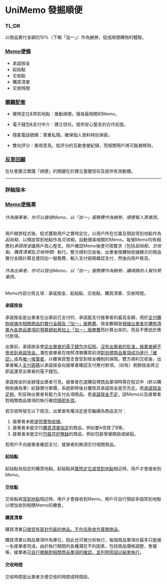 # UniMemo 發掘順便

### TL;DR

以商品實付金額的10%（下稱「加一」）作為酬勞，促成順便購物的體驗。

### <u>Memo便條</u>

- 承諾按金
- 起始點
- 交收點
- 購買清單
- 交收時間

### <u>關鍵配套</u>

- 實時定位&常到地點：推動順便。搜尋最相關的Memo。

- 電子錢包&支付中介：建立信任。提供安心墊支的合作前提。
- 隱匿電話號碼：尊重私隱。確保個人資料時刻保密。
- 雙向評分：重視意見。低評分的互動會被紀錄，而相關用戶將可能被移除。

### <u>反思回顧</u>

在社會廣泛實踐「順便」的關鍵在於建立基礎信任及提供有效動機。



___





### 詳細版本

### <u>Memo便條單</u>

###### 作為接單者，你可以接收Memo，以「加一」服務費作為酬勞，順便幫人買東西。

用戶開啓程式後，程式獲取用戶之實時定位，以用戶所在位置及預設常到地點作為*起始點*、以預設常到地點作為*交收點*，自動搜尋相關的Memo。每張Memo均有相應的*承諾按金*讓用戶放心墊支。用戶確認Memo後便可按要求（包括*起始點*、*交收點*、*購買清單*及*交收時間*）執行。雙方順利交收後，出單者按購物收據顯示的商品實付金額計算並連同加一服務費，輸入支付密碼確認支付，然後向用戶取貨。

###### 作為出單者，你可以發出Memo，以「加一」服務費作為酬勞，讓順路的人幫你買東西。

Memo內容分爲五項：承諾按金、起始點、交收點、購買清單、交收時間。

#### 承諾按金

承諾按金是出單者在出單前已支付的、承諾能支付接單者的最高金額，用於<u>支付購物收據中相關商品的實付金額及「加一」服務費</u>。按金數額是<u>根據出單者在購物清單內各商品單項的預算總和再加上「加一」服務費</u>而計算出來的，而且不應低於應付款項。

出單前，承諾按金會<u>從出單者的電子錢包中扣除</u>。<u>沒有出單者的批准，接單者絕不會收到承諾按金。</u>潛在接單者在按照清單購買前須<u>對目標商品單項成功進行「確認」</u>成為<u>唯一接單者</u>，以確保其墊支會受到按金機制的保障。雙方順利交收後，出單者輸入<u>支付密碼</u>以承諾按金向接單者確認支付應付款項，（如有）剩餘按金將立即返還至出單者的電子錢包。

承諾按金的金額僅出單者可見。接單者在選購目標商品單項時需在程式中（終以購物收據為準）紀錄實付單價，系統即時後台覆核其承諾按金是否充足。若<u>承諾按金足夠</u>，則反映出單者有能力支付此項商品。若<u>承諾按金不足</u>，該Memo以及接單者對相關商品單項的執行確認<u>隨即失效</u>。

若交收時發生以下情況，出單者有權決定是否繼續為商品支付：

1. 接單者未能<u>提供實物收據</u>。
2. 接單者未能交付<u>購買清單指定</u>的商品，例如要A但買了B等。
3. 接單者未能交付<u>包裝完好無缺</u>的商品，例如包裝曾被開啟或破裂。

若用戶不向接單者確認支付，接單者則無須交付相關商品。



#### 起始點

起始點為指定的購買地點。起始點與<u>實時定位或常到地點</u>相近時，用戶才會接收到Memo。



#### 交收點

交收點與<u>常到地點</u>相近時，用戶才會接收到Memo。用戶可自行預設多個常到地點以增加收到相關Memo的機會。



#### 購買清單

購買清單<u>只接受有密封包裝的商品，不包括熟食外賣類商品</u>。

購買清單以商品單項作為單位，因此也可被分拆執行，每個商品單項亦最多只能被一名接單者完成。由於執行期間的各種潛在不利因素，包括商品價格調整、售罄等，接單者<u>可自行撤銷對相關商品單項的確認，並列明原因以結束執行</u>。



#### 交收時間

交收時間是出單者方便交收的時間或時間段。
